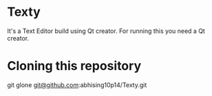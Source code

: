 # Texty
It's a Text Editor build using Qt creator.
For running this you need a Qt creator.

# Cloning this repository
git glone git@github.com:abhising10p14/Texty.git